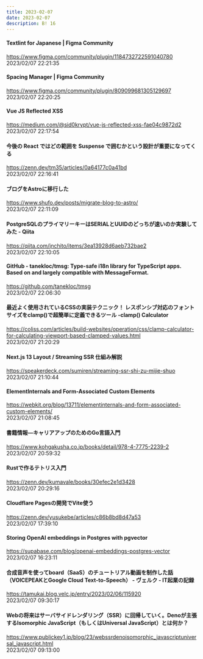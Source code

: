 ```yaml
---
title: 2023-02-07
date: 2023-02-07
description: B! 16
---
```


#### Textlint for Japanese | Figma Community
https://www.figma.com/community/plugin/1184732722591040780<br>
2023/02/07 22:21:35<br>


#### Spacing Manager | Figma Community
https://www.figma.com/community/plugin/809099681305129697<br>
2023/02/07 22:20:25<br>


#### Vue JS Reflected XSS
https://medium.com/@sid0krypt/vue-js-reflected-xss-fae04c9872d2<br>
2023/02/07 22:17:54<br>


#### 今後の React ではどの範囲を Suspense で囲むかという設計が重要になってくる
https://zenn.dev/tm35/articles/0a64177c0a41bd<br>
2023/02/07 22:16:41<br>


#### ブログをAstroに移行した
https://www.shufo.dev/posts/migrate-blog-to-astro/<br>
2023/02/07 22:11:09<br>


#### PostgreSQLのプライマリーキーはSERIALとUUIDのどっちが速いのか実験してみた - Qiita
https://qiita.com/jnchito/items/3ea13928d6aeb732bae2<br>
2023/02/07 22:10:05<br>


#### GitHub - tanekloc/tmsg: Type-safe i18n library for TypeScript apps. Based on and largely compatible with MessageFormat.
https://github.com/tanekloc/tmsg<br>
2023/02/07 22:06:30<br>


#### 最近よく使用されているCSSの実装テクニック！ レスポンシブ対応のフォントサイズをclamp()で超簡単に定義できるツール -clamp() Calculator
https://coliss.com/articles/build-websites/operation/css/clamp-calculator-for-calculating-viewport-based-clamped-values.html<br>
2023/02/07 21:20:29<br>


#### Next.js 13 Layout / Streaming SSR 仕組み解説
https://speakerdeck.com/sumiren/streaming-ssr-shi-zu-mijie-shuo<br>
2023/02/07 21:10:44<br>


#### ElementInternals and Form-Associated Custom Elements
https://webkit.org/blog/13711/elementinternals-and-form-associated-custom-elements/<br>
2023/02/07 21:08:45<br>


#### 書籍情報―キャリアアップのためのGo言語入門
https://www.kohgakusha.co.jp/books/detail/978-4-7775-2239-2<br>
2023/02/07 20:59:32<br>


#### Rustで作るテトリス入門
https://zenn.dev/kumavale/books/30efec2e1d3428<br>
2023/02/07 20:29:16<br>


#### Cloudflare Pagesの開発でVite使う
https://zenn.dev/yusukebe/articles/c86b8bd8d47a53<br>
2023/02/07 17:39:10<br>


#### Storing OpenAI embeddings in Postgres with pgvector
https://supabase.com/blog/openai-embeddings-postgres-vector<br>
2023/02/07 16:23:11<br>


#### 合成音声を使ってboard（SaaS）のチュートリアル動画を制作した話（VOICEPEAKとGoogle Cloud Text-to-Speech） - ヴェルク - IT起業の記録
https://tamukai.blog.velc.jp/entry/2023/02/06/115920<br>
2023/02/07 09:30:17<br>


#### Webの将来はサーバサイドレンダリング（SSR）に回帰していく。Denoが主張するIsomorphic JavaScript（もしくはUniversal JavaScript）とは何か？
https://www.publickey1.jp/blog/23/webssrdenoisomorphic_javascriptuniversal_javascript.html<br>
2023/02/07 09:13:00<br>


